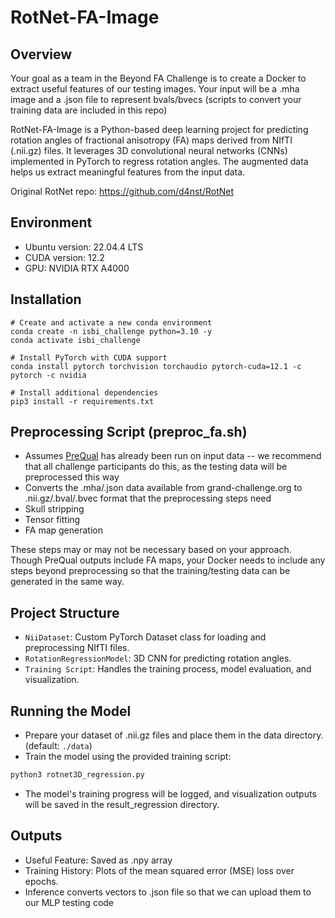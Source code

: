 # RotNet-FA-Image

## Overview

Your goal as a team in the Beyond FA Challenge is to create a Docker to extract useful features of our testing images. Your input will be a .mha image and a .json file to represent bvals/bvecs (scripts to convert your training data are included in this repo)

RotNet-FA-Image is a Python-based deep learning project for predicting rotation angles of fractional anisotropy (FA) maps derived from NIfTI (.nii.gz) files. It leverages 3D convolutional neural networks (CNNs) implemented in PyTorch to regress rotation angles. The augmented data helps us extract meaningful features from the input data.

Original RotNet repo: https://github.com/d4nst/RotNet

## Environment
- Ubuntu version: 22.04.4 LTS 
- CUDA version: 12.2
- GPU: NVIDIA RTX A4000

## Installation
```
# Create and activate a new conda environment
conda create -n isbi_challenge python=3.10 -y
conda activate isbi_challenge

# Install PyTorch with CUDA support
conda install pytorch torchvision torchaudio pytorch-cuda=12.1 -c pytorch -c nvidia

# Install additional dependencies
pip3 install -r requirements.txt
```

## Preprocessing Script (preproc_fa.sh)
- Assumes [PreQual](https://github.com/MASILab/PreQual/) has already been run on input data -- we recommend that all challenge participants do this, as the testing data will be preprocessed this way
- Converts the .mha/.json data available from grand-challenge.org to .nii.gz/.bval/.bvec format that the preprocessing steps need
- Skull stripping
- Tensor fitting
- FA map generation

These steps may or may not be necessary based on your approach.
Though PreQual outputs include FA maps, your Docker needs to include any steps beyond preprocessing so that the training/testing data can be generated in the same way.

## Project Structure
- `NiiDataset`: Custom PyTorch Dataset class for loading and preprocessing NIfTI files.
- `RotationRegressionModel`: 3D CNN for predicting rotation angles.
- `Training Script`: Handles the training process, model evaluation, and visualization.

## Running the Model
- Prepare your dataset of .nii.gz files and place them in the data directory. (default: `./data`)
- Train the model using the provided training script:
```python
python3 rotnet3D_regression.py
```
- The model's training progress will be logged, and visualization outputs will be saved in the result_regression directory.

## Outputs
- Useful Feature: Saved as .npy array
- Training History: Plots of the mean squared error (MSE) loss over epochs.
- Inference converts vectors to .json file so that we can upload them to our MLP testing code
